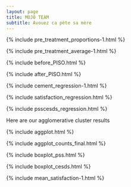 ```yaml
---
layout: page
title: MOJO TEAM
subtitle: Avouez ca pète sa mère
---
```

{% include pre_treatment_proportions-1.html %}

{% include pre_treatment_average-1.html %}

{% include before_PISO.html %}

{% include after_PISO.html %}

{% include cement_regression-1.html %}

{% include satisfaction_regression.html %}

{% include psscesds_regression.html %}

Here are our agglomerative cluster results

{% include aggplot.html %}

{% include aggplot_counts_final.html %}

{% include boxplot_pss.html %}

{% include boxplot_cesds.html %}

{% include mean_satisfaction-1.html %}


